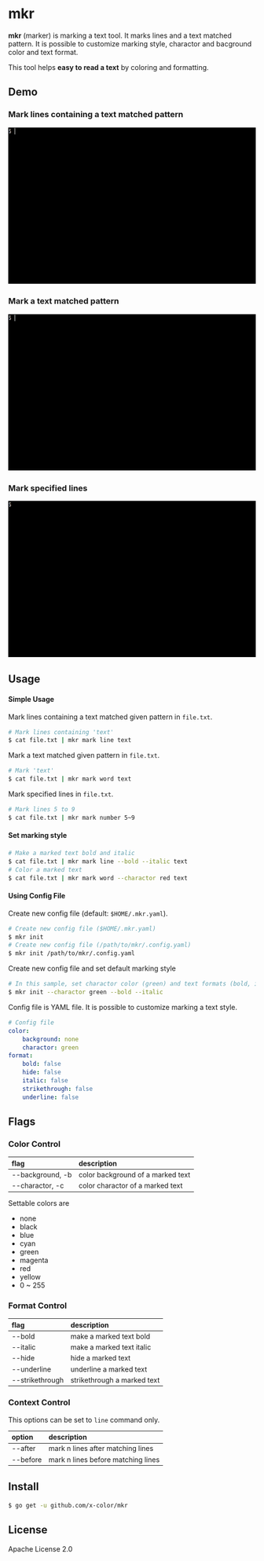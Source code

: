 # mkr

**mkr** (marker) is marking a text tool.
It marks lines and a text matched pattern.
It is possible to customize marking style, charactor and bacground color and text format.

This tool helps **easy to read a text** by coloring and formatting.

## Demo

### Mark lines containing a text matched pattern

![line command](resources/demo001.gif)

### Mark a text matched pattern

![line command](resources/demo002.gif)

### Mark specified lines

![line command](resources/demo003.gif)

## Usage

#### Simple Usage

Mark lines containing a text matched given pattern in `file.txt`.

```bash
# Mark lines containing 'text'
$ cat file.txt | mkr mark line text
```

Mark a text matched given pattern in `file.txt`.

```bash
# Mark 'text'
$ cat file.txt | mkr mark word text
```

Mark specified lines in `file.txt`.

```bash
# Mark lines 5 to 9
$ cat file.txt | mkr mark number 5~9
```

#### Set marking style

```bash
# Make a marked text bold and italic
$ cat file.txt | mkr mark line --bold --italic text
# Color a marked text
$ cat file.txt | mkr mark word --charactor red text
```

#### Using Config File

Create new config file (default: `$HOME/.mkr.yaml`).

```bash
# Create new config file ($HOME/.mkr.yaml)
$ mkr init
# Create new config file (/path/to/mkr/.config.yaml)
$ mkr init /path/to/mkr/.config.yaml
```

Create new config file and set default marking style

```bash
# In this sample, set charactor color (green) and text formats (bold, italic)
$ mkr init --charactor green --bold --italic
```

Config file is YAML file. It is possible to customize marking a text style.

```yaml
# Config file
color:
    background: none
    charactor: green
format:
    bold: false
    hide: false
    italic: false
    strikethrough: false
    underline: false
```

## Flags

### Color Control

| flag | description |
|:-|:-|
| --background, -b | color background of a marked text |
| --charactor, -c | color charactor of a marked text |

Settable colors are

- none
- black
- blue
- cyan
- green
- magenta
- red
- yellow
- 0 ~ 255

### Format Control

| flag | description |
|:-|:-|
| --bold | make a marked text bold |
| --italic | make a marked text italic |
| --hide | hide a marked text |
| --underline | underline a marked text |
| --strikethrough | strikethrough a marked text |

### Context Control

This options can be set to `line` command only.

| option | description |
|:-|:-|
| --after | mark n lines after matching lines |
| --before | mark n lines before matching lines |

## Install

```bash
$ go get -u github.com/x-color/mkr
```

## License

Apache License 2.0
